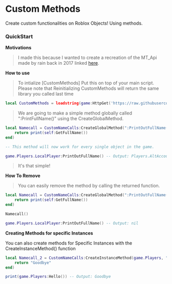 # Custom Methods

Create custom functionalities on Roblox Objects! Using methods.


### QuickStart

**Motivations**

> I made this because I wanted to create a recreation of the MT_Api made by rain back in 2017 linked [here](https://www.youtube.com/watch?v=dQw4w9WgXcQ).

**How to use**

>To intialize [CustomMethods] Put this on top of your main script.
>Please note that Reinitializing CustomMethods will return the same library you called last time

```lua
local CustomMethods = loadstring(game:HttpGet('https://raw.githubusercontent.com/Perthys/CustomMethods/main/main.lua'))()
```

>We are going to make a simple method globally called ":PrintFullName()" using the CreateGlobalMethod.

```lua
local Namecall = CustomNameCalls:CreateGlobalMethod(":PrintOutFullName()", function(self, ...) -- Please Note : and () are optional and you can use the direct name.
    return print(self:GetFullName())
end)

-- This method will now work for every single object in the game.

game.Players.LocalPlayer:PrintOutFullName() -- Output: Players.AltAccountReal
```

>It's that simple!

**How To Remove**

> You can easily remove the method by calling the returned function.

```lua
local Namecall = CustomNameCalls:CreateGlobalMethod(":PrintOutFullName()", function(self, ...)
    return print(self:GetFullName())
end)

Namecall()

game.Players.LocalPlayer:PrintOutFullName() -- Output: nil
```

**Creating Methods for specific Instances**

You can also create methods for Specific Instances with the CreateInstanceMethod() function

```lua
local Namecall_2 = CustomNameCalls:CreateInstanceMethod(game.Players, "Hello", function()
    return "Goodbye"
end)

print(game.Players:Hello()) -- Output: Goodbye
```
